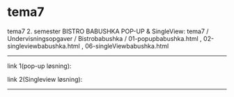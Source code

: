 # tema7
tema7 2. semester
BISTRO BABUSHKA
POP-UP & SingleView:
tema7 / Undervisningsopgaver / Bistrobabushka / 
01-popupbabushka.html ,
02-singleviewbabushka.html ,
06-singleViewbabushka.html
_____________________________

link 1(pop-up løsning): 

link 2(Singleview løsning):

_____________________________
